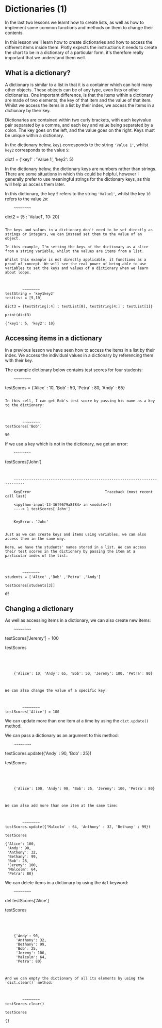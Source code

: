 
# Dictionaries (1)

In the last two lessons we learnt how to create lists, as well as how to implement some common functions and methods on them to change their contents.

In this lesson we'll learn how to create dictionaries and how to access the different items inside them. Plotly expects the instructions it needs to create the chart to be in a dictionary of a particular form, it's therefore really important that we understand them well.

## What is a dictionary?

A dictionary is similar to a list in that it is a container which can hold many other objects. These objects can be of any type, even lists or other dictionaries. One important difference, is that the items within a dictionary are made of two elements; the key of that item and the value of that item. Whilst we access the items in a list by their index, we access the items in a dictionary by their key.

Dictionaries are contained within two curly brackets, with each key/value pair separated by a comma, and each key and value being separated by a colon. The key goes on the left, and the value goes on the right. Keys must be unique within a dictionary.

In the dictionary below, `key1` corresponds to the string `'Value 1'`, whilst `key2` corresponds to the value `5`:



dict1 = {'key1' : 'Value 1', 'key2': 5}


In the dictionary below, the dictionary keys are numbers rather than strings. There are some situations in which this could be helpful, however I generally prefer to use meaningful strings for the dictionary keys, as this will help us access them later.

In this dictionary, the key `5` refers to the string `'Value1'`, whilst the key `10` refers to the value `20`:



		~~~~~~~~
dict2 = {5 : 'Value1', 10: 20}
~~~~~~~~

The keys and values in a dictionary don't need to be set directly as strings or integers, we can instead set them to the value of an object.

In this example, I'm setting the keys of the dictionary as a slice from a string variable, whilst the values are items from a list. 

Whilst this example is not directly applicable, it functions as a proof of concept. We will see the real power of being able to use variables to set the keys and values of a dictionary when we learn about loops.



		~~~~~~~~
testString = 'key1key2'
testList = [5,10]

dict3 = {testString[:4] : testList[0], testString[4:] : testList[1]}

print(dict3)
~~~~~~~~

    {'key1': 5, 'key2': 10}
    

## Accessing items in a dictionary

In a previous lesson we have seen how to access the items in a list by their index. We access the individual values in a dictionary by referencing them with their key.

The example dictionary below contains test scores for four students:



		~~~~~~~~
testScores = {'Alice' : 10, 'Bob' : 50, 'Petra' : 80, 'Andy' : 65}
~~~~~~~~

In this cell, I can get Bob's test score by passing his name as a key to the dictionary:



		~~~~~~~~
testScores['Bob']
~~~~~~~~




    50



If we use a key which is not in the dictionary, we get an error:



		~~~~~~~~
testScores['John']
~~~~~~~~


    ---------------------------------------------------------------------------

    KeyError                                  Traceback (most recent call last)

    <ipython-input-13-36f9679a8f84> in <module>()
    ----> 1 testScores['John']
    

    KeyError: 'John'


Just as we can create keys and items using variables, we can also access them in the same way.

Here, we have the students' names stored in a list. We can access their test scores in the dictionary by passing the item at a particular index of the list:



		~~~~~~~~
students = ['Alice' ,'Bob' ,'Petra' ,'Andy']

testScores[students[3]]
~~~~~~~~




    65



## Changing a dictionary

As well as accessing items in a dictionary, we can also create new items:



		~~~~~~~~
testScores['Jeremy'] = 100

testScores
~~~~~~~~




    {'Alice': 10, 'Andy': 65, 'Bob': 50, 'Jeremy': 100, 'Petra': 80}



We can also change the value of a specific key:



		~~~~~~~~
testScores['Alice'] = 100
~~~~~~~~

We can update more than one item at a time by using the `dict.update()` method.

We can pass a dictionary as an argument to this method:



		~~~~~~~~
testScores.update({'Andy' : 90, 'Bob' : 25})

testScores
~~~~~~~~




    {'Alice': 100, 'Andy': 90, 'Bob': 25, 'Jeremy': 100, 'Petra': 80}



We can also add more than one item at the same time:



		~~~~~~~~
testScores.update({'Malcolm' : 64, 'Anthony' : 32, 'Bethany' : 99})

testScores
~~~~~~~~




    {'Alice': 100,
     'Andy': 90,
     'Anthony': 32,
     'Bethany': 99,
     'Bob': 25,
     'Jeremy': 100,
     'Malcolm': 64,
     'Petra': 80}



We can delete items in a dictionary by using the `del` keyword:



		~~~~~~~~
del testScores['Alice']

testScores
~~~~~~~~




    {'Andy': 90,
     'Anthony': 32,
     'Bethany': 99,
     'Bob': 25,
     'Jeremy': 100,
     'Malcolm': 64,
     'Petra': 80}



And we can empty the dictionary of all its elements by using the `dict.clear()` method:



		~~~~~~~~
testScores.clear()

testScores
~~~~~~~~




    {}


